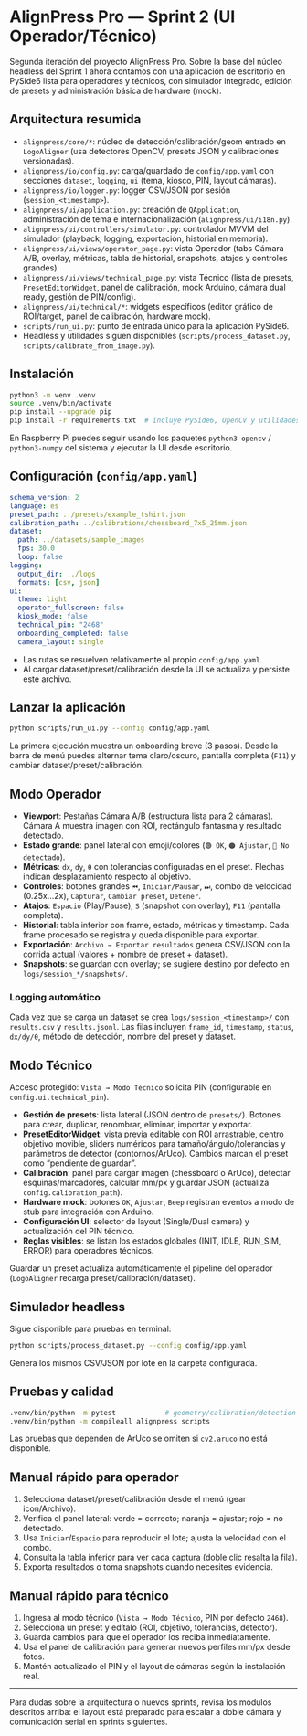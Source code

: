 # AlignPress Pro — Sprint 2 (UI Operador/Técnico)

Segunda iteración del proyecto AlignPress Pro. Sobre la base del núcleo headless del Sprint 1 ahora contamos con una aplicación de escritorio en PySide6 lista para operadores y técnicos, con simulador integrado, edición de presets y administración básica de hardware (mock).

## Arquitectura resumida
- `alignpress/core/*`: núcleo de detección/calibración/geom entrado en `LogoAligner` (usa detectores OpenCV, presets JSON y calibraciones versionadas).
- `alignpress/io/config.py`: carga/guardado de `config/app.yaml` con secciones `dataset`, `logging`, `ui` (tema, kiosco, PIN, layout cámaras).
- `alignpress/io/logger.py`: logger CSV/JSON por sesión (`session_<timestamp>`).
- `alignpress/ui/application.py`: creación de `QApplication`, administración de tema e internacionalización (`alignpress/ui/i18n.py`).
- `alignpress/ui/controllers/simulator.py`: controlador MVVM del simulador (playback, logging, exportación, historial en memoria).
- `alignpress/ui/views/operator_page.py`: vista Operador (tabs Cámara A/B, overlay, métricas, tabla de historial, snapshots, atajos y controles grandes).
- `alignpress/ui/views/technical_page.py`: vista Técnico (lista de presets, `PresetEditorWidget`, panel de calibración, mock Arduino, cámara dual ready, gestión de PIN/config).
- `alignpress/ui/technical/*`: widgets específicos (editor gráfico de ROI/target, panel de calibración, hardware mock).
- `scripts/run_ui.py`: punto de entrada único para la aplicación PySide6.
- Headless y utilidades siguen disponibles (`scripts/process_dataset.py`, `scripts/calibrate_from_image.py`).

## Instalación
```bash
python3 -m venv .venv
source .venv/bin/activate
pip install --upgrade pip
pip install -r requirements.txt  # incluye PySide6, OpenCV y utilidades
```
En Raspberry Pi puedes seguir usando los paquetes `python3-opencv` / `python3-numpy` del sistema y ejecutar la UI desde escritorio.

## Configuración (`config/app.yaml`)
```yaml
schema_version: 2
language: es
preset_path: ../presets/example_tshirt.json
calibration_path: ../calibrations/chessboard_7x5_25mm.json
dataset:
  path: ../datasets/sample_images
  fps: 30.0
  loop: false
logging:
  output_dir: ../logs
  formats: [csv, json]
ui:
  theme: light
  operator_fullscreen: false
  kiosk_mode: false
  technical_pin: "2468"
  onboarding_completed: false
  camera_layout: single
```
- Las rutas se resuelven relativamente al propio `config/app.yaml`.
- Al cargar dataset/preset/calibración desde la UI se actualiza y persiste este archivo.

## Lanzar la aplicación
```bash
python scripts/run_ui.py --config config/app.yaml
```
La primera ejecución muestra un onboarding breve (3 pasos). Desde la barra de menú puedes alternar tema claro/oscuro, pantalla completa (`F11`) y cambiar dataset/preset/calibración.

## Modo Operador
- **Viewport**: Pestañas Cámara A/B (estructura lista para 2 cámaras). Cámara A muestra imagen con ROI, rectángulo fantasma y resultado detectado.
- **Estado grande**: panel lateral con emoji/colores (`🟢 OK`, `🟠 Ajustar`, `🔴 No detectado`).
- **Métricas**: `dx`, `dy`, `θ` con tolerancias configuradas en el preset. Flechas indican desplazamiento respecto al objetivo.
- **Controles**: botones grandes `⏮`, `Iniciar/Pausar`, `⏭`, combo de velocidad (0.25x…2x), `Capturar`, `Cambiar preset`, `Detener`.
- **Atajos**: `Espacio` (Play/Pause), `S` (snapshot con overlay), `F11` (pantalla completa). 
- **Historial**: tabla inferior con frame, estado, métricas y timestamp. Cada frame procesado se registra y queda disponible para exportar.
- **Exportación**: `Archivo → Exportar resultados` genera CSV/JSON con la corrida actual (valores + nombre de preset + dataset).
- **Snapshots**: se guardan con overlay; se sugiere destino por defecto en `logs/session_*/snapshots/`.

### Logging automático
Cada vez que se carga un dataset se crea `logs/session_<timestamp>/` con `results.csv` y `results.jsonl`. Las filas incluyen `frame_id`, `timestamp`, `status`, `dx/dy/θ`, método de detección, nombre del preset y dataset.

## Modo Técnico
Acceso protegido: `Vista → Modo Técnico` solicita PIN (configurable en `config.ui.technical_pin`).

- **Gestión de presets**: lista lateral (JSON dentro de `presets/`). Botones para crear, duplicar, renombrar, eliminar, importar y exportar.
- **PresetEditorWidget**: vista previa editable con ROI arrastrable, centro objetivo movible, sliders numéricos para tamaño/ángulo/tolerancias y parámetros de detector (contornos/ArUco). Cambios marcan el preset como “pendiente de guardar”.
- **Calibración**: panel para cargar imagen (chessboard o ArUco), detectar esquinas/marcadores, calcular mm/px y guardar JSON (actualiza `config.calibration_path`).
- **Hardware mock**: botones `OK`, `Ajustar`, `Beep` registran eventos a modo de stub para integración con Arduino.
- **Configuración UI**: selector de layout (Single/Dual camera) y actualización del PIN técnico.
- **Reglas visibles**: se listan los estados globales (INIT, IDLE, RUN_SIM, ERROR) para operadores técnicos.

Guardar un preset actualiza automáticamente el pipeline del operador (`LogoAligner` recarga preset/calibración/dataset).

## Simulador headless
Sigue disponible para pruebas en terminal:
```bash
python scripts/process_dataset.py --config config/app.yaml
```
Genera los mismos CSV/JSON por lote en la carpeta configurada.

## Pruebas y calidad
```bash
.venv/bin/python -m pytest            # geometry/calibration/detection
.venv/bin/python -m compileall alignpress scripts
```
Las pruebas que dependen de ArUco se omiten si `cv2.aruco` no está disponible.

## Manual rápido para operador
1. Selecciona dataset/preset/calibración desde el menú (gear icon/Archivo).
2. Verifica el panel lateral: verde = correcto; naranja = ajustar; rojo = no detectado.
3. Usa `Iniciar`/`Espacio` para reproducir el lote; ajusta la velocidad con el combo.
4. Consulta la tabla inferior para ver cada captura (doble clic resalta la fila).
5. Exporta resultados o toma snapshots cuando necesites evidencia.

## Manual rápido para técnico
1. Ingresa al modo técnico (`Vista → Modo Técnico`, PIN por defecto `2468`).
2. Selecciona un preset y edítalo (ROI, objetivo, tolerancias, detector).
3. Guarda cambios para que el operador los reciba inmediatamente.
4. Usa el panel de calibración para generar nuevos perfiles mm/px desde fotos.
5. Mantén actualizado el PIN y el layout de cámaras según la instalación real.

---
Para dudas sobre la arquitectura o nuevos sprints, revisa los módulos descritos arriba: el layout está preparado para escalar a doble cámara y comunicación serial en sprints siguientes.
